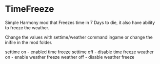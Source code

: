 # TimeFreeze
Simple Harmony mod that Freezes time in 7 Days to die, it also have ability to freeze the weather.

Change the values with settime/weather command ingame or change the inifile in the mod folder.

settime on - enabled time freeze
settime off  - disable time freeze
weather on - enable weather freeze
weather off - disable weather freeze

